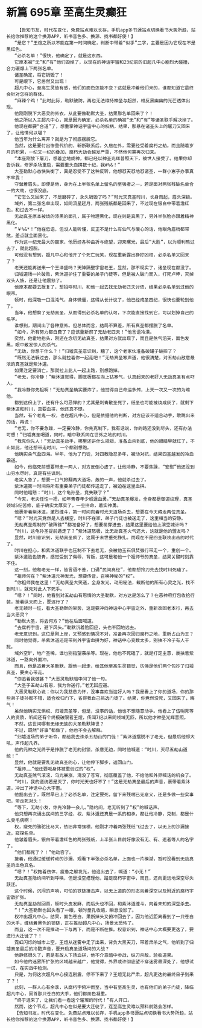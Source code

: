 # 新篇 695章 至高生灵癫狂
        【告知书友，时代在变化，免费站点难以长存，手机app多书源站点切换看书大势所趋，站长给你推荐的这个换源APP，听书音色多、换源、找书都好使！】
       “是它？”王煊之所以不能在第一时间确定，判断中带着“似乎”二字，主要是因为它现在不是黑红色。
       “必杀名单！”很快，他确定了，就是这东西。
       它原本被“无”和“有”他们毁掉了，以现在的神话宇宙和23纪前的旧超凡中心剧烈大碰撞，合力碾爆上下两张名单。
       诸圣确定，将它销毁了！
       可是眼下，它居然又出现！
       超凡中心，至高生灵皆有感，他们的面色怎能不变？这就是冲着他们来的，谁都知道它最终会针对怎样的群体。
       “麻辣个鸡！”此时此际，勒默破防，再也无法维持神圣与超然，相反黑幽幽的光芒透体出现。
       他刚刚脱下大恶灵的外衣，从此要做勒默大圣，结果那名单回来了？！
       他之所以入主超凡中心，就是因为确定，必杀名单的确被“无”和“有”等诸圣联手解决掉了。
       他现在都要“合道”了，想重掌神话宇宙中心的权柄，结果，那悬在诸圣头上的屠刀又回来了，让他情何以堪？
       他当年为什么离开？就是为了彻底摆脱它。
       当然，这是要付出惨重代价的，斩断联系后，久居在外，需要经受着腐朽之劫。而且随着岁月的积累，一纪又一纪的叠加，腐朽大劫会越发严重，不然他何需再次归来。
       “本座刚放下屠刀，想着立地成神，都已经以神圣光辉普照天下，被世人接受了。结果你却告诉我，修罗杀场重启，需要重头血拼数十纪，我#%&！”
       大圣勒默心态快失衡了，真是忍受不了这种反转，他想怼天怼地怼诸圣，一群小崽子办事真不牢靠！
       守皱着眉头，即便是他，身为在上半张名单上留名的至强者之一，若是面对两张残破名单合一的大劫，也很没底。
       “它怎么又回来了，不是磨碎了，永久销毁了吗？”时光天真圣时川，长身而起，眉头深锁。
       域外，第二张名单出现，如同流星赶月，两张残纸都是回来了，不过现在银白中带着澹红色，和过去不一样。
       无劫真圣原本被烧的漆黑的面孔，属于物理黑化，现在则是真黑了，另外半张脸亦跟着精神黑化。
       “￥%&*！”他在低语，但没人能听懂，反正不是什么有仙气与暖心的话，他眼角眉梢都带煞，差点就全面黑化。
       作为这一纪元最大的赢家，他历经各种曲折与绝望，迎来曙光，最后“大胜”，以为顺利熬过去了，就此超脱。
       可他没有想到，超凡中心和他开了个死亡玩笑，现在重新露出狰狞凶相，必杀名单又回来了？
       老天还能再送来一个王泽盛吗？天降隔壁宇宙老王，显然，那不现实了，诸圣现在都没了。
       归墟道场一片破败，紫沐道护住了重要的弟子门徒等，但是被人破门而入，打死卢坤，灭掉双头人族，还是让他震怒了。
       他原本都要去报复了，想招呼时川，和他一起去找无劫老匹夫讨债，结果必杀名单划过他的眼帘。
       顿时，他深吸一口混沌气，身体微僵，这得从长计议了，他已经成圣四纪，很快也要轮到他了。
       当年，他想祭了无劫真圣，从而得到必杀名单的认可，下次能直接找到它，可以划掉自己的名字。
       谁想到，期间出了各种意外。但总体而言，结局不算差，所有真圣都摆脱了名单。
       “如今，所有努力都白费了？应该重新祭了无劫老匹夫！”他言语冷漠。
       突然，他霍地抬头，刚还在念叨无劫真圣，结果对方就出现了，而且是煞气滔天，面色发黑，眼中散发惊人的杀气。
       “无劫，你想干什么？！”归墟真圣意识到，糟了，这个老家伙准备破罐子破摔了？
       “既然无法躲过去，那么就拉着你一起走吧！”无劫真圣寒声道，他很清楚，对五劫山敌意最浓的真圣就是紫沐道。
       如果注定要消亡，那就拉上此人一起上路，别想跑掉。
       “老无，你冷静！”紫沐道觉得，脚底板都在向上钻寒气，认真起来的老好人无劫真圣有点吓人。
       “我冷静你先祖啊！”无劫真圣确实要炸了，他觉得自己命运多舛，上天一次又一次的为难他。
       都到这份上了，还有什么可忌惮的？尤其是刺青散圣死了，纸圣也可能被烧成灰了，就剩下紫沐道和时川，真要血拼，他还真不憷。
       当然，有个老鬼——权，也在超凡中心，但是依据他的判断，对方应该不适合动手，敢跳出来的话，再说！
       “老无，你不要急躁，一定要冷静，你先克制下。我有话说，你的路还没到尽头，还有办法可想！”归墟真圣喝道，同时，暗中联系同在世外之地的时川。
       “我克你先人！”无劫真圣动手，哪里还讲什么规矩，准备血杀到底，他的眼睛早就红了，不止如此，他还想带走时川，一个都别想跑。
       他确实杀气盈四海。早年，他为了门徒，对四教隐忍多年，被动对抗，结果四圣越发的冷血霸道。
       如今，他临死前想要带走一两人，对方反倒心虚了，让他冷静，不要焦躁，“安慰”他还没到山穷水尽时，真是有些讽刺。
       老实人急了，想要一口气掀翻两大道场，轰的一声，他就杀过去了。
       紫沐道第一时间将所有重要弟子门徒都传送走了，被迫在这里血拼。
       同时他暗怒：“时川，这个龟孙圣，竟失联了？”
       “今天，老夫任性一把，如年青春年少般逞血勇。”无劫真圣爆发，全身都是御道纹理，真圣领域5纪苦修，底子确实太厚实了，一旦拼命，着实神勇。
       他裹带着紫沐道，激烈缠斗，第一时间向着时光天道场杀去，想要在今天薅走两位真圣。
       “嗯？”时光天竟然是人去楼空，时川不在家，弟子门徒也被送走了，这里相当的安静。
       无劫真圣炼制的“破阵锥“”都准备好了，想要凿穿进去，结果这里要给他上演空城计吗？
       “时川，这龟孙圣提前遁走了？”紫沐道怒极，比无劫真圣火气还大，这就是他的盟友吗？
       显然，时川意识到，无劫真圣疯了，这属于末世垂死挣扎。而现在不是四圣联袂出击的时代了。
       时川在担心，和紫沐道联手也压制不下去老无，会被他玉石俱焚强行带走一个，重创一个。
       紫沐道脸色铁青，感觉受到了侮辱，背叛，这可是和他一个祖师爷的真圣，结果关键时刻靠不住。
       这一刻，他和老无一样，皆言语不善，口诵“民间真经”，他都想拎刀先去找时川死磕了。
       “祖师何在？”紫沐道元神发光，想要传音，召唤神秘的“权”。
       “你祖师我在这里！”无劫真圣大笑道，全身发光，动用秘法，截断他的所有心灵之光，找不到时川，就先对此人下死手。
       “嗯？！”同时，他看到对五劫山有恩情的大圣勒默，对方这是怎么了？在恶神府打包收拾行装，接着纵天而上，要远行了？
       老无顿时一怔，看大圣勒默的架势，这是要冲向神话中心宇宙之外，重新改回老本行，再去当大恶灵？
       “勒默大圣，将去何方？”他在后面喊道。
       “去腐朽宇宙，避下风头。”勒默沉着脸回应，头也不回地远去。
       老无意识到，这位是刚上岸，又预感到情况不对，准备再次回归腐朽之地，重新占山为王？
       同时他觉得，杀紫沐道还是带到外宇宙血拼为好，神话中心变数太多，别抽不冷子有人干扰。
       域外空旷，地广圣稀，谁也别指望袭杀等。现在，他也不死磕了，就是打定主意，裹挟着紫沐道，一路向外面冲。
       而且，他是追着大圣勒默，跟他一起走，给其他至高生灵错觉，彷佛是他们两个包抄了归墟真圣，要夹心带走。
       “你追着我做甚？”大恶灵勒默暗中问了他一句。
       “大圣于五劫山有恩，我为你送行。”老无回应道。
       大恶灵勒默心说：你以为我慈悲为怀，没事喜欢当滥好人吗？我是看上了你的道场，你的那些弟子徒孙都不错，适合收归门下，省得我自己挑选门徒了。结果，你竟然没死，又回来了，晦气！
       虽然他确实无惧权、归墟真圣等，但是，没事的话，他也不想随意动手。他看上了伍明秀等人的资质，听闻还有个终极破限者王煊，传闻7纪以来同领域无匹，所以他才神圣光辉普照。
       不然，这世间哪有无缘无故的大圣勒默降世？
       不过，既然“好事”都做了，他也不会去解释。
       “归墟道场的弟子听令，都给我去诛杀五劫山的门徒！”紫沐道摆脱不了老无，但最后他却大吼，声传超凡界。
       他的元神之光终于是挣脱了老无的封锁，杀意无边，同时他喊道：“时川，灭尽五劫山道统！”
       显然，他就是要乱无劫真圣的心，让他停下脚步，返回山门。
       “祖师……”他还要喊身体被重创过的“权”。
       无劫真圣煞气滚滚，乌光暴涨，淹没了苍穹，彻底覆盖了他，不给他和外界喊话的机会了。
       “时川，我的道统若是灭了，你时光天也好不了！”这是无劫真圣最后的声音，裹带着紫沐道，冲出了神话中心大宇宙。
       他豁出去了，既然早已上了必杀名单，注定要死，留下来残喘已无意义，还是多做一些实事吧，带走死对头！
       “等下，无劫小友，你先冷静一会儿。”隐约间，老无听到了“权”的喊话声。
       他只想再次诵出民间的三字经，权、紫沐道还真是一系的相承，都让他冷静，克制，都是什么臭毛病啊！
       权，瘦死的骆驼比马大，依旧非常强横，他刚才冲着两张残纸飞过去了，以无上的沙漏接近，窥探名单。
       他皱着眉头，银白带着澹红色的两张残纸，上半张上目前好像没有无、有、逝者等人的名字了。
       “他们都死了？！”他动容了。
       接着，他通过缓缓转动的沙漏，观看下半张必杀名单，上面也一片模湖，暂时没看到无劫真圣的血色真名。
       “嗯？！”权拖着伤体，疲惫之躯发光，他追出去了，喊道：“小无！”
       无劫真圣隐约间听到呼唤，但是没空搭理他，踏足腐朽宇宙中，而且，还向更远地深空尽头跃迁。
       这个时候，沉闷的声响，可怕的铁链撞击声，以无上道韵的形态向着深空以及附近的腐朽宇宙散扩张。
       无劫真圣勐然回首，顿时头皮发麻，而后头也不回，和紫沐道缠斗，向着未知的深空杀去。
       “！”大圣勒默也回头看了一眼，顿时童孔收缩，瞬息没影了。
       权冲出超凡中心，结果，面色苍白，果断掉头又俯冲回去了，因为他近距离看到了一只苍白的大手，缠绕着黑色的锁链，正在推动超凡中心，场景太恐怖了。
       而且，这一次不是推动一下与两下，而是不断在推。权意识到，神话中心大概要更迭了，要进行大迁徙了？！
       霓虹闪烁的城市上空，王煊从迷雾中走了出来，背负大黑天刀，带着肃杀之气，他听到了归墟真圣最后的冷酷声音，要开启真圣道场间的大战？
       他静修很久了，若是有故人下场血拼，他不介意暗中参战，纵刀杀敌，验收道果。
       如今他的迷雾所扩张的区域越来越广，他觉得，外界或许彻底望不穿迷雾最深处了，他想试一试，在实战中检测。
       只是，为何这次超凡中心接连剧震，停不下来了？王煊无比严肃，超凡更迭的最终日子到来了？！
       此刻，一群人心有余季，从腐朽宇俯冲而至，当中有至高生灵，也有他们的弟子门徒，降临超凡中心，回首那只苍白的大手，他们都面色凝重。
       “终于进来了，让我们看一看这个璀璨的时代！”有人开口。
       然而，这个节点，超凡中心在似是要大迁徙了，连至高生灵难以预料前路会怎样。
       【告知书友，时代在变化，免费站点难以长存，手机app多书源站点切换看书大势所趋，站长给你推荐的这个换源APP，听书音色多、换源、找书都好使！】